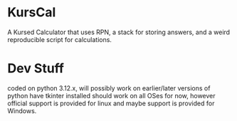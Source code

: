 # KursCal
A Kursed Calculator that uses RPN, a stack for storing answers, and a weird reproducible script for calculations.

# Dev Stuff
coded on python 3.12.x, will possibly work on earlier/later versions of python
have tkinter installed
should work on all OSes for now, however official support is provided for linux and maybe support is provided for Windows.